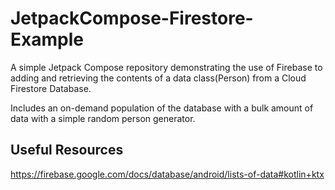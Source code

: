 # JetpackCompose-Firestore-Example
A simple Jetpack Compose repository demonstrating the use of Firebase to adding and retrieving the contents of a data class(Person) from a Cloud Firestore Database. 

Includes an on-demand population of the database with a bulk amount of data with a simple random person generator.

## Useful Resources
https://firebase.google.com/docs/database/android/lists-of-data#kotlin+ktx

